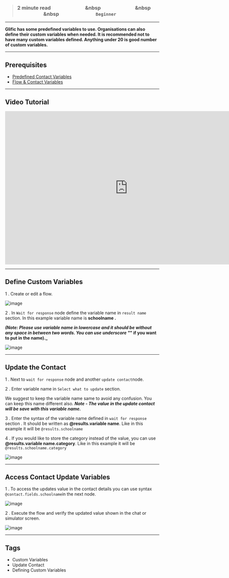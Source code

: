 > ### **2 minute read &nbsp; &nbsp; &nbsp; &nbsp; &nbsp; &nbsp; &nbsp; &nbsp; &nbsp; &nbsp; &nbsp; &nbsp; &nbsp; &nbsp; &nbsp &nbsp; &nbsp; &nbsp; &nbsp; &nbsp; &nbsp; &nbsp; &nbsp; &nbsp; &nbsp; &nbsp; &nbsp; &nbsp; &nbsp; &nbsp &nbsp; &nbsp; &nbsp; &nbsp; &nbsp; &nbsp; &nbsp; &nbsp; &nbsp; &nbsp; &nbsp; &nbsp; &nbsp; &nbsp; &nbsp &nbsp; &nbsp; &nbsp; &nbsp; &nbsp; &nbsp; &nbsp; &nbsp; &nbsp; &nbsp; &nbsp; &nbsp; &nbsp; &nbsp; &nbsp; `Beginner`**
___

**Glific has some predefined variables to use. Organisations can also define their custom variables when needed. It is recommended not to have many custom variables defined. Anything under 20 is good number of custom variables.**

___
## Prerequisites
- [Predefined Contact Variables](https://glific.github.io/docs/docs/Product%20Features/Flows/Flow%20Variables/Predefined%20Contact%20Variables%20in%20Glific)
- [Flow & Contact Variables](https://glific.github.io/docs/docs/Product%20Features/Flows/Flow%20Variables/Flow%20variables%20vs%20Contact%20variables)

___
## Video Tutorial

<iframe width="800" height="500" src="https://www.youtube.com/embed/Y2KWDO7SfnI" title="YouTube video player" frameborder="0" allow="accelerometer; autoplay; clipboard-write; encrypted-media; gyroscope; picture-in-picture; web-share" allowfullscreen></iframe>

___
## Define Custom Variables

1 . Create or edit a flow.

![image](https://user-images.githubusercontent.com/32592458/219549357-fdac2a44-b638-49fc-b023-6b5bf9e6bff4.png)

2 . In `Wait for response` node define the variable name in `result name` section. In this example variable name is  **schoolname .**

**_(Note: Please use variable name in lowercase and it should be without any space in between two words. You can use underscore &quot;_&quot; if you want to put in the name)._**

![image](https://user-images.githubusercontent.com/32592458/219549375-5c7a340a-0ffd-49fd-920c-a180feef6ab2.png)

___
## Update the Contact 

1 . Next to `wait for response` node and another `update contact`node.

2 .  Enter variable name in `Select what to update` section.

We suggest to keep the variable name same to avoid any confusion. You can keep this name different also. **_Note - The value in the update contact will be save with this variable name._**

3 . Enter the syntax of the variable name defined in `wait for response`  section .  It should be written as **@results.variable name**. Like in this example it will be  `@results.schoolname`

4 . If you would like to store the category instead of the value, you can use **@results.variable name.category**. Like in this example it will be `@results.schoolname.category`

![image](https://user-images.githubusercontent.com/32592458/219549389-2d64835d-8671-4b04-94ce-5c9a53a61c39.png)

___
## Access Contact Update Variables

1 .  To access the updates value in the contact details you can use syntax `@contact.fields.schoolname`in the next node.

![image](https://user-images.githubusercontent.com/32592458/219549402-c53a79b1-a9f7-43fb-955c-64476b386f2f.png)



2 . Execute the flow and verify the updated value shown in the chat or simulator screen.

![image](https://user-images.githubusercontent.com/32592458/219549411-46e5b788-28b8-4b13-bf74-1a833cbcd53f.png)

___
## Tags
- Custom Variables <br />
- Update Contact <br />
- Defining Custom Variables